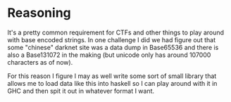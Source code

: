 # Reasoning

It's a pretty common requirement for CTFs and other things to play around with base encoded strings. In one challenge I did we had figure out that some "chinese" darknet site was a data dump in Base65536 and there is also a Base131072 in the making (but unicode only has around 107000 characters as of now).

For this reason I figure I may as well write some sort of small library that allows me to load data like this into haskell so I can play around with it in GHC and then spit it out in whatever format I want.
